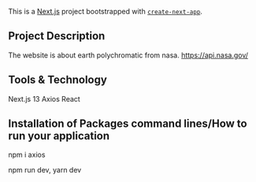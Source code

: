 This is a [Next.js](https://nextjs.org/) project bootstrapped with [`create-next-app`](https://github.com/vercel/next.js/tree/canary/packages/create-next-app).

## Project Description

The website is about earth polychromatic from nasa. https://api.nasa.gov/

## Tools & Technology
Next.js 13
Axios
React

## Installation of Packages command lines/How to run your application

npm i axios

npm run dev, yarn dev
